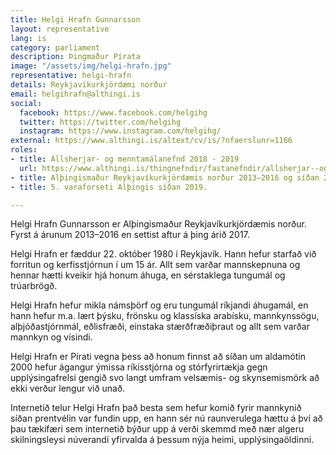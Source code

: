 ```yaml
---
title: Helgi Hrafn Gunnarsson
layout: representative
lang: is
category: parliament
description: Þingmaður Pírata
image: "/assets/img/helgi-hrafn.jpg"
representative: helgi-hrafn
details: Reykjavíkurkjördæmi norður
email: helgihrafn@althingi.is
social:
  facebook: https://www.facebook.com/helgihg
  twitter: https://twitter.com/helgihg
  instagram: https://www.instagram.com/helgihg/
external: https://www.althingi.is/altext/cv/is/?nfaerslunr=1166
roles:
- title: Allsherjar- og menntamálanefnd 2018 - 2019
  url: https://www.althingi.is/thingnefndir/fastanefndir/allsherjar--og-menntamalanefnd/
- title: Alþingismaður Reykjavíkurkjördæmis norður 2013–2016 og síðan 2017
- title: 5. varaforseti Alþingis síðan 2019.

---
```

Helgi Hrafn Gunnarsson er Alþingismaður Reykjavíkurkjördæmis norður. Fyrst á árunum 2013–2016 en settist aftur á þing árið 2017. 

Helgi Hrafn er fæddur 22. október 1980 í Reykjavík. Hann hefur starfað við forritun og kerfisstjórnun í um 15 ár. Allt sem varðar mannskepnuna og hennar hætti kveikir hjá honum áhuga, en sérstaklega tungumál og trúarbrögð. 

Helgi Hrafn hefur mikla námsþörf og eru tungumál ríkjandi áhugamál, en hann hefur m.a. lært þýsku, frönsku og klassíska arabísku, mannkynssögu, alþjóðastjórnmál, eðlisfræði, einstaka stærðfræðiþraut og allt sem varðar mannkyn og vísindi.

Helgi Hrafn er Pírati vegna þess að honum finnst að síðan um aldamótin 2000 hefur ágangur ýmissa ríkisstjórna og stórfyrirtækja gegn upplýsingafrelsi gengið svo langt umfram velsæmis- og skynsemismörk að ekki verður lengur við unað.

Internetið telur Helgi Hrafn það besta sem hefur komið fyrir mannkynið síðan prentvélin var fundin upp, en hann sér nú raunverulega hættu á því að þau tækifæri sem internetið býður upp á verði skemmd með nær algeru skilningsleysi núverandi yfirvalda á þessum nýja heimi, upplýsingaöldinni.